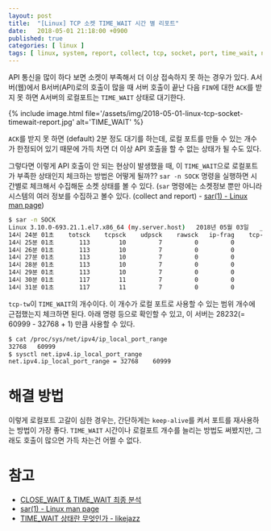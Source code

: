 ```yaml
---
layout: post
title:  "[Linux] TCP 소켓 TIME_WAIT 시간 별 리포트"
date:   2018-05-01 21:18:00 +0900
published: true
categories: [ linux ]
tags: [ linux, system, report, collect, tcp, socket, port, time_wait, network, keep-alive ]
---
```


API 통신을 많이 하다 보면 소켓이 부족해서 더 이상 접속하지 못 하는 경우가 있다. A서버(웹)에서 B서버(API)로의 호출이 많을 때 서버 호출이 끝난 다음 `FIN`에 대한 `ACK`를 받지 못 하면 A서버의 로컬포트는 `TIME_WAIT` 상태로 대기한다.

{% include image.html file='/assets/img/2018-05-01-linux-tcp-socket-timewait-report.jpg' alt='TIME_WAIT' %}

`ACK`를 받지 못 하면 (default) 2분 정도 대기를 하는데, 로컬 포트를 만들 수 있는 개수가 한정되어 있기 때문에 가득 차면 더 이상 API 호출을 할 수 없는 상태가 될 수도 있다.

그렇다면 이렇게 API 호출이 안 되는 현상이 발생했을 때, 이 `TIME_WAIT`으로 로컬포트가 부족한 상태인지 체크하는 방법은 어떻게 될까?? `sar -n SOCK` 명령을 실행하면 시간별로 체크해서 수집해둔 소켓 상태를 볼 수 있다. (`sar` 명령에는 소켓정보 뿐만 아니라 시스템의 여러 정보를 수집하고 볼수 있다. (collect and report) - [sar(1) - Linux man page](https://linux.die.net/man/1/sar))

```bash
$ sar -n SOCK
Linux 3.10.0-693.21.1.el7.x86_64 (my.server.host) 	2018년 05월 03일 	_x86_64_	(2 CPU)
14시 24분 01초    totsck    tcpsck    udpsck    rawsck   ip-frag    tcp-tw
14시 25분 01초       113        10         7         0         0         1
14시 26분 01초       113        10         7         0         0         1
14시 27분 01초       113        10         7         0         0         0
14시 28분 01초       113        10         7         0         0         2
14시 29분 01초       113        10         7         0         0         0
14시 30분 01초       117        11         7         0         0         1
14시 31분 01초       117        11         7         0         0         1
```

`tcp-tw`이 `TIME_WAIT`의 개수이다. 이 개수가 로컬 포트로 사용할 수 있는 범위 개수에 근접했는지 체크하면 된다. 아래 명령 등으로 확인할 수 있고, 이 서버는 28232(= 60999 - 32768 + 1) 만큼 사용할 수 있다.

```bash
$ cat /proc/sys/net/ipv4/ip_local_port_range
32768	60999
$ sysctl net.ipv4.ip_local_port_range
net.ipv4.ip_local_port_range = 32768	60999
```


# 해결 방법

이렇게 로컬포트 고갈이 심한 경우는, 간단하게는 `keep-alive`를 켜서 포트를 재사용하는 방법이 가장 좋다. `TIME_WAIT` 시간이나 로컬포트 개수를 늘리는 방법도 써봤지만, 그래도 호출이 많으면 가득 차는건 어쩔 수 없다.


# 참고

- [CLOSE_WAIT & TIME_WAIT 최종 분석](http://tech.kakao.com/2016/04/21/closewait-timewait/)
- [sar(1) - Linux man page](https://linux.die.net/man/1/sar)
- [TIME_WAIT 상태란 무엇인가 - likejazz](http://docs.likejazz.com/time-wait/)
